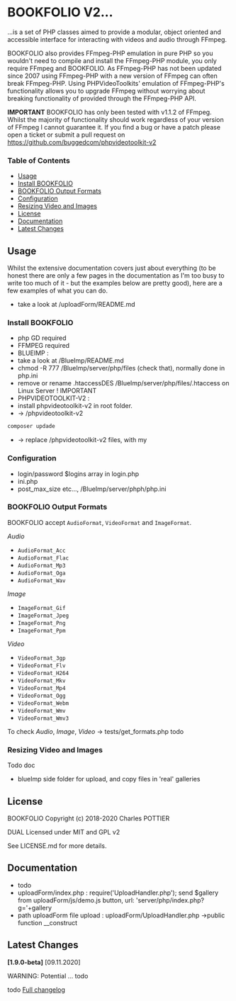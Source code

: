 # BOOKFOLIO V2...

...is a set of PHP classes aimed to provide a modular, object oriented and accessible interface for interacting with videos and audio through FFmpeg.

BOOKFOLIO also provides FFmpeg-PHP emulation in pure PHP so you wouldn't need to compile and install the FFmpeg-PHP module, you only require FFmpeg and BOOKFOLIO. As FFmpeg-PHP has not been updated since 2007 using FFmpeg-PHP with a new version of FFmpeg can often break FFmpeg-PHP. Using PHPVideoToolkits' emulation of FFmpeg-PHP's functionality allows you to upgrade FFmpeg without worrying about breaking functionality of provided through the FFmpeg-PHP API.

**IMPORTANT** BOOKFOLIO has only been tested with v1.1.2 of FFmpeg. Whilst the majority of functionality should work regardless of your version of FFmpeg I cannot guarantee it. If you find a bug or have a patch please open a ticket or submit a pull request on https://github.com/buggedcom/phpvideotoolkit-v2

### Table of Contents

- [Usage](#usage)
- [Install BOOKFOLIO](#install-bookfolio)
- [BOOKFOLIO Output Formats](#bookfolio-output-formats)
- [Configuration](#configuration)
- [Resizing Video and Images](#resizing-video-and-images)
- [License](#license)
- [Documentation](#documentation)
- [Latest Changes](#latest-changes)

## Usage

Whilst the extensive documentation covers just about everything (to be honest there are only a few pages in the documentation as I'm too busy to write too much of it - but the examples below are pretty good), here are a few examples of what you can do.
- take a look at /uploadForm/README.md

### Install BOOKFOLIO

- php GD required
- FFMPEG required
- BLUEIMP :
- take a look at /BlueImp/README.md
- chmod -R 777 /BlueImp/server/php/files (check that), normally done in php.ini
- remove or rename .htaccessDES /BlueImp/server/php/files/.htaccess on Linux Server ! IMPORTANT
- PHPVIDEOTOOLKIT-V2 :
- install phpvideotoolkit-v2 in root folder.
- -> /phpvideotoolkit-v2
```bash 
composer updade
```
- -> replace /phpvideotoolkit-v2 files, with my

### Configuration
- login/password $logins array in login.php
- ini.php
- post_max_size etc..., /BlueImp/server/phph/php.ini

### BOOKFOLIO Output Formats

BOOKFOLIO accept 
`AudioFormat`, `VideoFormat` and `ImageFormat`. 

_Audio_

- `AudioFormat_Acc`
- `AudioFormat_Flac`
- `AudioFormat_Mp3`
- `AudioFormat_Oga`
- `AudioFormat_Wav`

_Image_

- `ImageFormat_Gif`
- `ImageFormat_Jpeg`
- `ImageFormat_Png`
- `ImageFormat_Ppm`

_Video_

- `VideoFormat_3gp`
- `VideoFormat_Flv`
- `VideoFormat_H264`
- `VideoFormat_Mkv`
- `VideoFormat_Mp4`
- `VideoFormat_Ogg`
- `VideoFormat_Webm`
- `VideoFormat_Wmv`
- `VideoFormat_Wmv3`

To check _Audio_, _Image_, _Video_
-> tests/get_formats.php todo

### Resizing Video and Images

Todo doc
- blueImp side folder for upload, and copy files in 'real' galleries

## License

BOOKFOLIO Copyright (c) 2018-2020 Charles POTTIER

DUAL Licensed under MIT and GPL v2

See LICENSE.md for more details.

## Documentation

- todo
- uploadForm/index.php : require('UploadHandler.php');
send $gallery from uploadForm/js/demo.js button, url: 'server/php/index.php?g='+gallery
- path uploadForm file upload : uploadForm/UploadHandler.php ->public function __construct

## Latest Changes

**[1.9.0-beta]** [09.11.2020]

WARNING: Potential ... todo

todo
[Full changelog](https://github.com/buggedcom/phpvideotoolkit-v2/blob/master/CHANGELOG.md)
